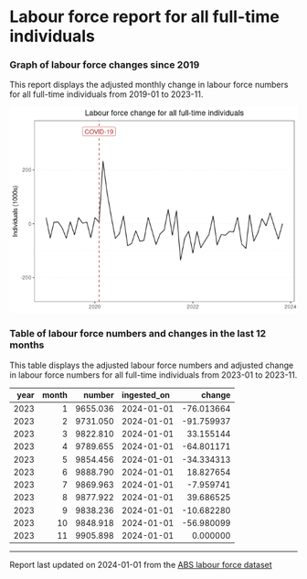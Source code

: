 Labour force report for all full-time individuals
================

### Graph of labour force changes since 2019

This report displays the adjusted monthly change in labour force numbers
for all full-time individuals from 2019-01 to 2023-11.

![](all_full-time_report_files/figure-gfm/unnamed-chunk-2-1.png)<!-- -->

### Table of labour force numbers and changes in the last 12 months

This table displays the adjusted labour force numbers and adjusted
change in labour force numbers for all full-time individuals from
2023-01 to 2023-11.

| year | month |   number | ingested_on |     change |
|-----:|------:|---------:|:------------|-----------:|
| 2023 |     1 | 9655.036 | 2024-01-01  | -76.013664 |
| 2023 |     2 | 9731.050 | 2024-01-01  | -91.759937 |
| 2023 |     3 | 9822.810 | 2024-01-01  |  33.155144 |
| 2023 |     4 | 9789.655 | 2024-01-01  | -64.801171 |
| 2023 |     5 | 9854.456 | 2024-01-01  | -34.334313 |
| 2023 |     6 | 9888.790 | 2024-01-01  |  18.827654 |
| 2023 |     7 | 9869.963 | 2024-01-01  |  -7.959741 |
| 2023 |     8 | 9877.922 | 2024-01-01  |  39.686525 |
| 2023 |     9 | 9838.236 | 2024-01-01  | -10.682280 |
| 2023 |    10 | 9848.918 | 2024-01-01  | -56.980099 |
| 2023 |    11 | 9905.898 | 2024-01-01  |   0.000000 |

------------------------------------------------------------------------

Report last updated on 2024-01-01 from the [ABS labour force
dataset](https://www.abs.gov.au/statistics/labour/employment-and-unemployment/labour-force-australia/latest-release)
